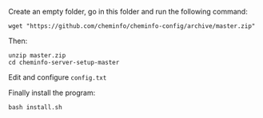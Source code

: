
Create an empty folder, go in this folder and run the following command:

```
wget "https://github.com/cheminfo/cheminfo-config/archive/master.zip"
```

Then:
```
unzip master.zip
cd cheminfo-server-setup-master
```

Edit and configure ```config.txt```

Finally install the program:
```
bash install.sh
```






